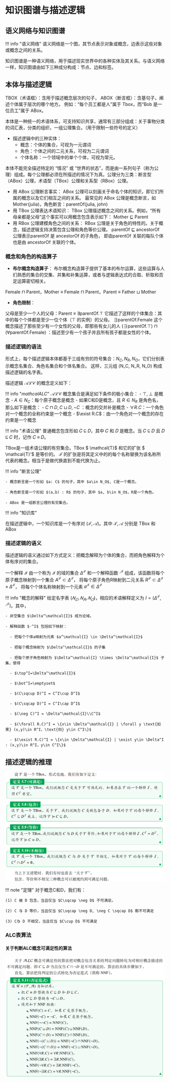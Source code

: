 # 知识图谱与描述逻辑

## 语义网络与知识图谱


!!! info "语义网络"
    语义网络是一个图，其节点表示对象或概念，边表示这些对象或概念之间的关系。


知识图谱是一种语义网络，用于描述现实世界中的各种实体及其关系。与语义网络一样，知识图谱由如下三种成分构成：节点、边和标签。


## 本体与描述逻辑

TBOX（术语框）：含用于描述概念层次的句子，
ABOX（断言框）：含基句子，阐述个体属于层次的哪个地方。
例如：“每个员工都是人”属于 Tbox，而“Bob 是一位员工”属于 ABox。

本体是一种统一的术语体系，可支持知识共享，通常有三部分组成：关于事物分类的词汇表，分类的组织，一组公理集合。（用于限制一些符号的定义）

- 描述逻辑中的三种实体：
  - 概念：个体的集合，可视为一元谓词
  - 角色：个体之间的二元关系，可视为二元谓词
  - 个体名称：一个领域中的单个个体，可视为常元。


本体不能完全描述特定的 “情况” 或 “世界的状态”，而是由一系列句子（称为公理）组成。每个公理都必须在所描述的情况下为真。公理分为三类：断言型（ABox）公理，术语型（TBox）公理和关系型（RBox）公理。

- 用 ABox 公理断言事实： ABox 公理可以刻画关于命名个体的知识，即它们所属的概念以及它们相互之间的关系。
最常见的 ABox 公理是概念断言，如 Mother(julia)，角色断言：parentOf(julia, john)
- 用 TBox 公理表达术语知识： TBox 公理描述概念之间的关系。例如，“所有母亲都是父母”这个事实可以用概念包含表示如下：
Mother $\sqsubseteq$ Parent
- 用 RBox 公理建模角色之间的关系： RBox 公理是关于角色的特性的。关于概念，描述逻辑支持决策包含公理和角色等价公理。
parentOf $\sqsubseteq$ ancestorOf 公理表示parentOf 是 ancestorOf 的子角色，
即由parentOf 关联的每队个体也是由 ancestorOf 关联的个体。


### 概念和角色的构造算子

- **布尔概念构造算子**： 布尔概念构造算子提供了基本的布尔运算，这些运算与人们熟悉的集合的交集、并集和补集运算，或者与逻辑表达式的合取、析取和否定运算密切相关。

Female ⊓ Parent，Mother ≡ Female ⊓ Parent，Parent ≡ Father ⊔ Mother

- **角色限制**：

父母是至少一个人的父母：Parent ≡ ∃parentOf.⊤
它描述了这样的个体集合：其中的每个个体都是至少一位个体（⊤ 的实例）的父母。
∃parentOf.Female 这个概念描述了那些至少有一个女性的父母，即那些有女儿的人
(∃parentOf.⊤) ⊓ (∀parentOf.Female) ：描述至少有一个孩子并且所有孩子都是女性的个体。


### 描述逻辑的语法

形式上，每个描述逻辑本体都基于三组有穷的符号集合：$N_C, N_R, N_O$，它们分别表示概念名集合、角色名集合和个体名集合。
这样，三元组 (N_C, N_R, N_O) 构成描述逻辑的名字表。

描述逻辑 $\mathcal{ALC}$ 的概念定义如下：

!!! info "$mathcal{ALC}$"
    $\mathcal{ALC}$ 概念集合是满足如下条件的极小集合：
    - $\top, \bot$ 是概念
    - $A\in N_C$：每个原子概念是概念
    - 如果C和D是概念，且 $R\in N_R$ 是角色名，那么如下是概念：
      - $C\sqcap D, C\sqcup D, \neg C$ ：概念的交并补是概念
      - $\forall R.C$：一个角色对一个概念的全称约束是一个概念
      - $\exist R.C$：由一个角色对一个概念的存在约束是一个概念


!!! info "术语公理"
    普通概念包含形如 𝐶 ⊑ 𝐷，其中 𝐶 和 𝐷 是概念。当 𝐶 ⊑ 𝐷 且 𝐷 ⊑ 𝐶 时，记作 𝐶 ≡ 𝐷。

TBox是一组术语公理的有穷集合。TBox $ \mathcal{T}$ 和它的扩张 $ \mathcal{T}'$ 是等价的。 $\mathcal{T}$ 的扩张是将其定义中的的每个名称替换为该名称所代表的概念。相当于是做代换直到不能代换为止。

!!! info "断言公理"

    - 概念断言是一个形如 $a: C$ 的句子，其中 $a\in N_O$, C是一个概念。

    - 角色断言是一个形如 $(a,b) : R$ 的句子，其中 $a, b\in N_O$，R是一个角色。

    - ABox 是一组断言公理的有穷集合。


!!! info "知识库"

在描述逻辑中，一个知识库是一个有序对 $(\mathcal{T}, \mathcal{A})$。其中 $\mathcal{T}, \mathcal{A}$
分别是 TBox 和 ABox

### 描述逻辑的语义

描述逻辑的语义通过如下方式定义：把概念解释为个体的集合，而把角色解释为个体有序对的集合。

一个解释 $\mathcal{I}$ 由一个称为 $\mathcal{I}$ 的域的集合 $\Delta^\mathcal{I}$ 和一个解释函数
$·^\mathcal{I}$ 组成，该函数将每个原子概念映射到一个集合 $A^\mathcal{I} \subset \Delta^\mathcal{I}$，
将每个原子角色R映射到二元关系 $R^\mathcal{I}\subset \Delta^\mathcal{I} \times \Delta^\mathcal{I}$，
将每个个体名称映射到一个元素 $a^\mathcal{I} \in \Delta^\mathcal{I}$

!!! info "概念的解释"
    给定名字表 $(𝑁_𝐶, 𝑁_𝑅, 𝑁_𝑂)$，相应的术语解释定义为 $I = (\Delta^\mathcal{I}, ·^\mathcal{I})$。其中，

    - 非空集合 $\Delta^\mathcal{I}$ 成为论域。

    - 解释函数 $·^I$ 包括如下映射：

      - 把每个个体a映射为元素 $a^\mathcal{I} \in \Delta^\mathcal{I}$

      - 把每个概念映射为 $\Delta^\mathcal{I}$ 的子集

      - 把每个原子角色映射为 $\Delta^\mathcal{I} \times \Delta^\mathcal{I}$ 子集，使得

      - $\top^I=\Delta^\mathcal{I}$

      - $\bot^I=\emptyset$

      - $(C\sqcup D)^I = C^I\cup D^I$

      - $(C\sqcap D)^I = C^I\cap D^I$

      - $(\neg C)^I = \Delta^\mathcal{I}\\C^I$

      - $(\forall R.C)^I = \{x\in \Delta^\mathcal{I} | \forall y \text{如果} (x,y)\in R^I，\text{则} y\in C^I\}$

      - $(\exist R.C)^I = \{x\in \Delta^\mathcal{I} | \exist y\in \Delta^I : (x,y)\in R^I，y\in C^I\}$

## 描述逻辑的推理

<img src="\img\study\ai\ailogic\definition.png" alt="">


!!! note "定理"
    对于概念C和D，我们有：

    (1) C 被 D 包含，当且仅当 $C\sqcap \neg D$ 不可满足。

    (2) C 与 D 等价，当且仅当 $C\sqcap \neg D, \neg C \sqcap D$ 都不可满足

    (3) C与 D 不相交，当且仅当 $C\cup D$ 不可满足


### ALC表算法

#### 关于判断ALC概念可满足性的算法

<img src="\img\study\ai\ailogic\NNF.png" alt="ALC表算法">







